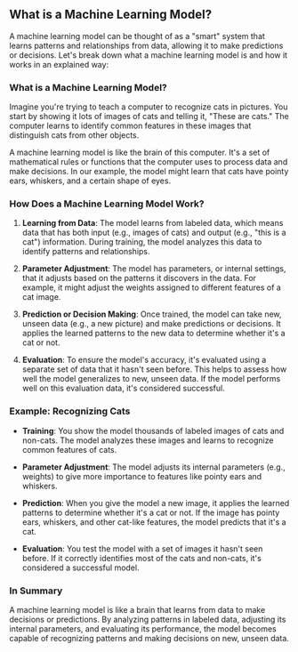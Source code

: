 ## What is a Machine Learning Model?

A machine learning model can be thought of as a "smart" system that learns patterns and relationships from data, allowing it to make predictions or decisions. Let's break down what a machine learning model is and how it works in an explained way:

### What is a Machine Learning Model?

Imagine you're trying to teach a computer to recognize cats in pictures. You start by showing it lots of images of cats and telling it, "These are cats." The computer learns to identify common features in these images that distinguish cats from other objects.

A machine learning model is like the brain of this computer. It's a set of mathematical rules or functions that the computer uses to process data and make decisions. In our example, the model might learn that cats have pointy ears, whiskers, and a certain shape of eyes.

### How Does a Machine Learning Model Work?

1. **Learning from Data**: The model learns from labeled data, which means data that has both input (e.g., images of cats) and output (e.g., "this is a cat") information. During training, the model analyzes this data to identify patterns and relationships.

2. **Parameter Adjustment**: The model has parameters, or internal settings, that it adjusts based on the patterns it discovers in the data. For example, it might adjust the weights assigned to different features of a cat image.

3. **Prediction or Decision Making**: Once trained, the model can take new, unseen data (e.g., a new picture) and make predictions or decisions. It applies the learned patterns to the new data to determine whether it's a cat or not.

4. **Evaluation**: To ensure the model's accuracy, it's evaluated using a separate set of data that it hasn't seen before. This helps to assess how well the model generalizes to new, unseen data. If the model performs well on this evaluation data, it's considered successful.

### Example: Recognizing Cats

- **Training**: You show the model thousands of labeled images of cats and non-cats. The model analyzes these images and learns to recognize common features of cats.

- **Parameter Adjustment**: The model adjusts its internal parameters (e.g., weights) to give more importance to features like pointy ears and whiskers.

- **Prediction**: When you give the model a new image, it applies the learned patterns to determine whether it's a cat or not. If the image has pointy ears, whiskers, and other cat-like features, the model predicts that it's a cat.

- **Evaluation**: You test the model with a set of images it hasn't seen before. If it correctly identifies most of the cats and non-cats, it's considered a successful model.

### In Summary

A machine learning model is like a brain that learns from data to make decisions or predictions. By analyzing patterns in labeled data, adjusting its internal parameters, and evaluating its performance, the model becomes capable of recognizing patterns and making decisions on new, unseen data.

